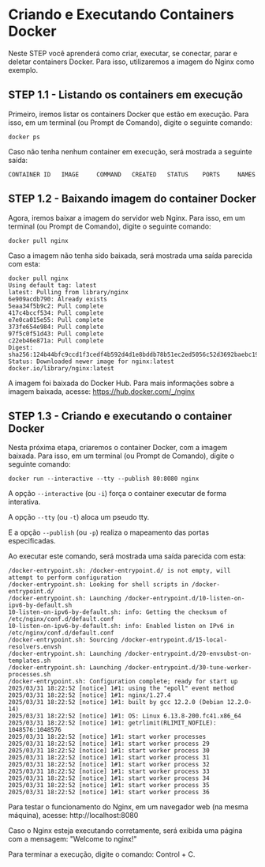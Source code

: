 # Criando e Executando Containers Docker

Neste STEP você aprenderá como criar, executar, se conectar, parar e deletar containers Docker. Para isso, utilizaremos a imagem do Nginx como exemplo.

## STEP 1.1 - Listando os containers em execução

Primeiro, iremos listar os containers Docker que estão em execução. Para isso, em um terminal (ou Prompt de Comando), digite o seguinte comando:

```
docker ps
```

Caso não tenha nenhum container em execução, será mostrada a seguinte saída:

```
CONTAINER ID   IMAGE     COMMAND   CREATED   STATUS    PORTS     NAMES
```

## STEP 1.2 - Baixando imagem do container Docker

Agora, iremos baixar a imagem do servidor web Nginx. Para isso, em um terminal (ou Prompt de Comando), digite o seguinte comando:

```
docker pull nginx
```

Caso a imagem não tenha sido baixada, será mostrada uma saída parecida com esta:

```
docker pull nginx
Using default tag: latest
latest: Pulling from library/nginx
6e909acdb790: Already exists 
5eaa34f5b9c2: Pull complete 
417c4bccf534: Pull complete 
e7e0ca015e55: Pull complete 
373fe654e984: Pull complete 
97f5c0f51d43: Pull complete 
c22eb46e871a: Pull complete 
Digest: sha256:124b44bfc9ccd1f3cedf4b592d4d1e8bddb78b51ec2ed5056c52d3692baebc19
Status: Downloaded newer image for nginx:latest
docker.io/library/nginx:latest
```

A imagem foi baixada do Docker Hub. Para mais informações sobre a imagem baixada, acesse: https://hub.docker.com/_/nginx

## STEP 1.3 - Criando e executando o container Docker

Nesta próxima etapa, criaremos o container Docker, com a imagem baixada. Para isso, em um terminal (ou Prompt de Comando), digite o seguinte comando:

```
docker run --interactive --tty --publish 80:8080 nginx
```

A opção ```--interactive``` (ou ```-i```) força o container executar de forma interativa.

A opção ```--tty``` (ou ```-t```) aloca um pseudo tty.

E a opção ```--publish``` (ou ```-p```) realiza o mapeamento das portas especificadas.

Ao executar este comando, será mostrada uma saída parecida com esta:

```
/docker-entrypoint.sh: /docker-entrypoint.d/ is not empty, will attempt to perform configuration
/docker-entrypoint.sh: Looking for shell scripts in /docker-entrypoint.d/
/docker-entrypoint.sh: Launching /docker-entrypoint.d/10-listen-on-ipv6-by-default.sh
10-listen-on-ipv6-by-default.sh: info: Getting the checksum of /etc/nginx/conf.d/default.conf
10-listen-on-ipv6-by-default.sh: info: Enabled listen on IPv6 in /etc/nginx/conf.d/default.conf
/docker-entrypoint.sh: Sourcing /docker-entrypoint.d/15-local-resolvers.envsh
/docker-entrypoint.sh: Launching /docker-entrypoint.d/20-envsubst-on-templates.sh
/docker-entrypoint.sh: Launching /docker-entrypoint.d/30-tune-worker-processes.sh
/docker-entrypoint.sh: Configuration complete; ready for start up
2025/03/31 18:22:52 [notice] 1#1: using the "epoll" event method
2025/03/31 18:22:52 [notice] 1#1: nginx/1.27.4
2025/03/31 18:22:52 [notice] 1#1: built by gcc 12.2.0 (Debian 12.2.0-14) 
2025/03/31 18:22:52 [notice] 1#1: OS: Linux 6.13.8-200.fc41.x86_64
2025/03/31 18:22:52 [notice] 1#1: getrlimit(RLIMIT_NOFILE): 1048576:1048576
2025/03/31 18:22:52 [notice] 1#1: start worker processes
2025/03/31 18:22:52 [notice] 1#1: start worker process 29
2025/03/31 18:22:52 [notice] 1#1: start worker process 30
2025/03/31 18:22:52 [notice] 1#1: start worker process 31
2025/03/31 18:22:52 [notice] 1#1: start worker process 32
2025/03/31 18:22:52 [notice] 1#1: start worker process 33
2025/03/31 18:22:52 [notice] 1#1: start worker process 34
2025/03/31 18:22:52 [notice] 1#1: start worker process 35
2025/03/31 18:22:52 [notice] 1#1: start worker process 36
```

Para testar o funcionamento do Nginx, em um navegador web (na mesma máquina), acesse: http://localhost:8080

Caso o Nginx esteja executando corretamente, será exibida uma página com a mensagem: "Welcome to nginx!"

Para terminar a execução, digite o comando: Control + C.